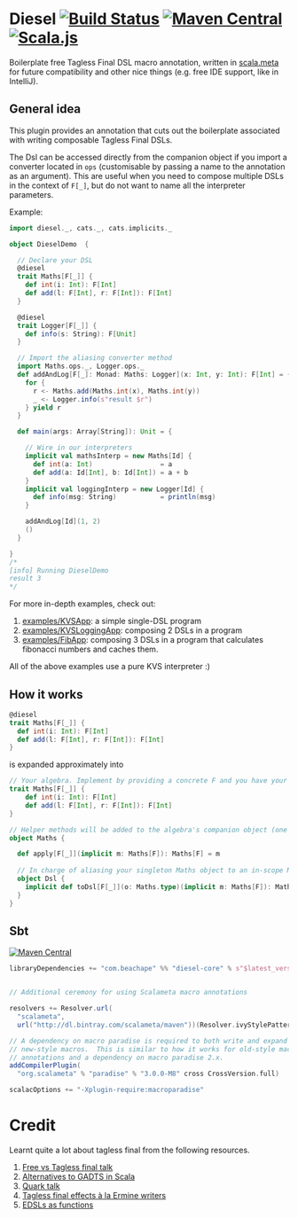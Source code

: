 # Diesel [![Build Status](https://travis-ci.org/lloydmeta/diesel.svg?branch=master)](https://travis-ci.org/lloydmeta/diesel) [![Maven Central](https://maven-badges.herokuapp.com/maven-central/com.beachape/diesel-core_2.11/badge.svg)](https://maven-badges.herokuapp.com/maven-central/com.beachape/diesel-core_2.11) [![Scala.js](https://www.scala-js.org/assets/badges/scalajs-0.6.15.svg)](https://www.scala-js.org)

Boilerplate free Tagless Final DSL macro annotation, written in [scala.meta](http://scalameta.org/) for future compatibility and other nice things (e.g. free IDE support, like in IntelliJ).

## General idea

This plugin provides an annotation that cuts out the boilerplate associated with writing composable Tagless Final DSLs.

The Dsl can be accessed directly from the companion object if you import a converter located in `ops` 
(customisable by passing a name to the annotation as an argument). This are useful when you need to compose multiple DSLs in the context of `F[_]`, but do not want to name all the interpreter parameters.

Example:

```scala
import diesel._, cats._, cats.implicits._

object DieselDemo  {

  // Declare your DSL
  @diesel
  trait Maths[F[_]] {
    def int(i: Int): F[Int]
    def add(l: F[Int], r: F[Int]): F[Int]
  }

  @diesel
  trait Logger[F[_]] {
    def info(s: String): F[Unit]
  }

  // Import the aliasing converter method
  import Maths.ops._, Logger.ops._
  def addAndLog[F[_]: Monad: Maths: Logger](x: Int, y: Int): F[Int] = {
    for {
      r <- Maths.add(Maths.int(x), Maths.int(y))
      _ <- Logger.info(s"result $r")
    } yield r
  }

  def main(args: Array[String]): Unit = {

    // Wire in our interpreters
    implicit val mathsInterp = new Maths[Id] {
      def int(a: Int)                 = a
      def add(a: Id[Int], b: Id[Int]) = a + b
    }
    implicit val loggingInterp = new Logger[Id] {
      def info(msg: String)           = println(msg)
    }

    addAndLog[Id](1, 2)
    ()
  }

}
/*
[info] Running DieselDemo 
result 3
*/
```

For more in-depth examples, check out:

  1. [examples/KVSApp](https://github.com/lloydmeta/diesel/blob/master/examples/src/main/scala/KVSApp.scala): a simple single-DSL program 
  2. [examples/KVSLoggingApp](https://github.com/lloydmeta/diesel/blob/master/examples/src/main/scala/KVSLoggingApp.scala): composing 2 DSLs in a program
  3. [examples/FibApp](https://github.com/lloydmeta/diesel/blob/master/examples/src/main/scala/FibApp.scala): composing 3 DSLs in a program that calculates fibonacci numbers and caches them.
  
All of the above examples use a pure KVS interpreter :)

## How it works

```scala
@diesel
trait Maths[F[_]] {
  def int(i: Int): F[Int]
  def add(l: F[Int], r: F[Int]): F[Int]
}
```

is expanded approximately into

```scala
// Your algebra. Implement by providing a concrete F and you have your interpreter
trait Maths[F[_]] {
    def int(i: Int): F[Int]
    def add(l: F[Int], r: F[Int]): F[Int]
}

// Helper methods will be added to the algebra's companion object (one will be created if there isn't one yet)
object Maths {

  def apply[F[_]](implicit m: Maths[F]): Maths[F] = m
  
  // In charge of aliasing your singleton Maths object to an in-scope Maths[F] :) 
  object Dsl { 
    implicit def toDsl[F[_]](o: Maths.type)(implicit m: Maths[F]): Maths[F] = m 
  }
}

```

## Sbt

[![Maven Central](https://maven-badges.herokuapp.com/maven-central/com.beachape/diesel-core_2.11/badge.svg)](https://maven-badges.herokuapp.com/maven-central/com.beachape/diesel-core_2.11)

```scala
libraryDependencies += "com.beachape" %% "diesel-core" % s"$latest_version"


// Additional ceremony for using Scalameta macro annotations

resolvers += Resolver.url(
  "scalameta",
  url("http://dl.bintray.com/scalameta/maven"))(Resolver.ivyStylePatterns)

// A dependency on macro paradise is required to both write and expand
// new-style macros.  This is similar to how it works for old-style macro
// annotations and a dependency on macro paradise 2.x.
addCompilerPlugin(
  "org.scalameta" % "paradise" % "3.0.0-M8" cross CrossVersion.full)

scalacOptions += "-Xplugin-require:macroparadise"

```


# Credit

Learnt quite a lot about tagless final from the following resources.

1. [Free vs Tagless final talk](https://github.com/cb372/free-vs-tagless-final)
2. [Alternatives to GADTS in Scala](https://pchiusano.github.io/2014-05-20/scala-gadts.html)
3. [Quark talk](https://www.slideshare.net/jdegoes/quark-a-purelyfunctional-scala-dsl-for-data-processing-analytics)
4. [Tagless final effects à la Ermine writers](https://failex.blogspot.jp/2016/12/tagless-final-effects-la-ermine-writers.html)
5. [EDSLs as functions](http://typelevel.org/blog/2016/10/26/edsls-part-2.html)
